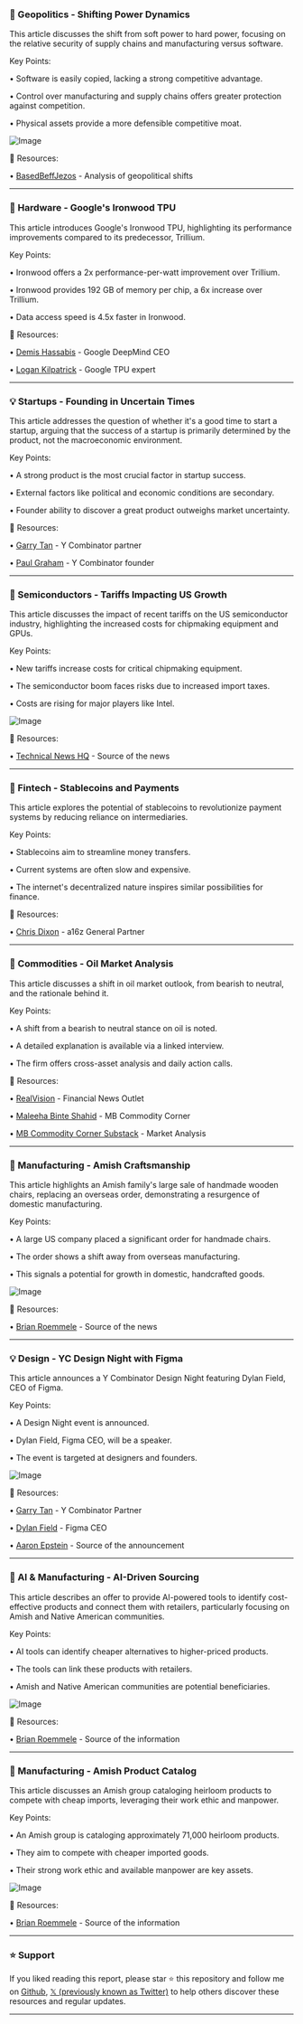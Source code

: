 ### 🤖 Geopolitics - Shifting Power Dynamics

This article discusses the shift from soft power to hard power, focusing on the relative security of supply chains and manufacturing versus software.

Key Points:

• Software is easily copied, lacking a strong competitive advantage.


• Control over manufacturing and supply chains offers greater protection against competition.


• Physical assets provide a more defensible competitive moat.


![Image](https://pbs.twimg.com/amplify_video_thumb/1910076003088818176/img/ccQWSSFEWFnDqDl4.jpg)

🔗 Resources:

• [BasedBeffJezos](https://x.com/BasedBeffJezos) - Analysis of geopolitical shifts


---

### 🚀 Hardware - Google's Ironwood TPU

This article introduces Google's Ironwood TPU, highlighting its performance improvements compared to its predecessor, Trillium.

Key Points:

• Ironwood offers a 2x performance-per-watt improvement over Trillium.


• Ironwood provides 192 GB of memory per chip, a 6x increase over Trillium.


• Data access speed is 4.5x faster in Ironwood.


🔗 Resources:

• [Demis Hassabis](https://x.com/demishassabis) - Google DeepMind CEO


• [Logan Kilpatrick](https://x.com/OfficialLoganK) - Google TPU expert


---

### 💡 Startups - Founding in Uncertain Times

This article addresses the question of whether it's a good time to start a startup, arguing that the success of a startup is primarily determined by the product, not the macroeconomic environment.

Key Points:

• A strong product is the most crucial factor in startup success.


• External factors like political and economic conditions are secondary.


• Founder ability to discover a great product outweighs market uncertainty.


🔗 Resources:

• [Garry Tan](https://x.com/garrytan) - Y Combinator partner


• [Paul Graham](https://x.com/paulg) - Y Combinator founder


---

### 🤖 Semiconductors - Tariffs Impacting US Growth

This article discusses the impact of recent tariffs on the US semiconductor industry, highlighting the increased costs for chipmaking equipment and GPUs.

Key Points:

• New tariffs increase costs for critical chipmaking equipment.


• The semiconductor boom faces risks due to increased import taxes.


• Costs are rising for major players like Intel.


![Image](https://pbs.twimg.com/media/Gn3MvyfW8AELLOJ?format=png&name=small)

🔗 Resources:

• [Technical News HQ](https://x.com/TechnicalNewsHQ) - Source of the news


---

### 🤖 Fintech - Stablecoins and Payments

This article explores the potential of stablecoins to revolutionize payment systems by reducing reliance on intermediaries.

Key Points:

• Stablecoins aim to streamline money transfers.


• Current systems are often slow and expensive.


• The internet's decentralized nature inspires similar possibilities for finance.



🔗 Resources:

• [Chris Dixon](https://x.com/cdixon) - a16z General Partner



---

### 🤖 Commodities - Oil Market Analysis

This article discusses a shift in oil market outlook, from bearish to neutral, and the rationale behind it.

Key Points:

• A shift from a bearish to neutral stance on oil is noted.


• A detailed explanation is available via a linked interview.


• The firm offers cross-asset analysis and daily action calls.


🔗 Resources:

• [RealVision](https://x.com/RealVision) -  Financial News Outlet


• [Maleeha Binte Shahid](https://x.com/MaleehaMBCC) - MB Commodity Corner


• [MB Commodity Corner Substack](https://mbcommoditycorner.substack.com) -  Market Analysis


---

### 🤖 Manufacturing - Amish Craftsmanship

This article highlights an Amish family's large sale of handmade wooden chairs, replacing an overseas order, demonstrating a resurgence of domestic manufacturing.

Key Points:

• A large US company placed a significant order for handmade chairs.


• The order shows a shift away from overseas manufacturing.


• This signals a potential for growth in domestic, handcrafted goods.


![Image](https://pbs.twimg.com/media/GoHj4CDaoAABC3t?format=jpg&name=small)

🔗 Resources:

• [Brian Roemmele](https://x.com/BrianRoemmele) - Source of the news


---

### 💡 Design - YC Design Night with Figma

This article announces a Y Combinator Design Night featuring Dylan Field, CEO of Figma.

Key Points:

•  A Design Night event is announced.


• Dylan Field, Figma CEO, will be a speaker.


• The event is targeted at designers and founders.



![Image](https://pbs.twimg.com/media/GoHBKdraYAQlci7?format=jpg&name=small)

🔗 Resources:

• [Garry Tan](https://x.com/garrytan) - Y Combinator Partner


• [Dylan Field](https://x.com/zoink) - Figma CEO


• [Aaron Epstein](https://x.com/aaron_epstein) -  Source of the announcement


---

### 🤖 AI & Manufacturing - AI-Driven Sourcing

This article describes an offer to provide AI-powered tools to identify cost-effective products and connect them with retailers, particularly focusing on Amish and Native American communities.

Key Points:

• AI tools can identify cheaper alternatives to higher-priced products.


• The tools can link these products with retailers.


• Amish and Native American communities are potential beneficiaries.


![Image](https://pbs.twimg.com/amplify_video_thumb/1702488601894981632/img/pjT-r0LUlmnVE7Yg.jpg)

🔗 Resources:

• [Brian Roemmele](https://x.com/BrianRoemmele) - Source of the information


---

### 🤖 Manufacturing - Amish Product Catalog

This article discusses an Amish group cataloging heirloom products to compete with cheap imports, leveraging their work ethic and manpower.

Key Points:

• An Amish group is cataloging approximately 71,000 heirloom products.


• They aim to compete with cheaper imported goods.


• Their strong work ethic and available manpower are key assets.


![Image](https://pbs.twimg.com/amplify_video_thumb/1702488601894981632/img/pjT-r0LUlmnVE7Yg.jpg)

🔗 Resources:

• [Brian Roemmele](https://x.com/BrianRoemmele) - Source of the information


---

### ⭐️ Support

If you liked reading this report, please star ⭐️ this repository and follow me on [Github](https://github.com/Drix10), [𝕏 (previously known as Twitter)](https://x.com/DRIX_10_) to help others discover these resources and regular updates.

---